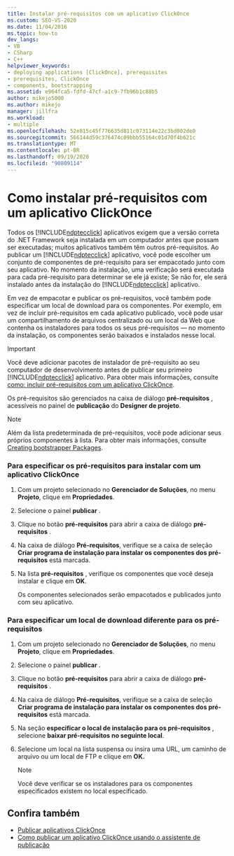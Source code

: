 ```yaml
---
title: Instalar pré-requisitos com um aplicativo ClickOnce
ms.custom: SEO-VS-2020
ms.date: 11/04/2016
ms.topic: how-to
dev_langs:
- VB
- CSharp
- C++
helpviewer_keywords:
- deploying applications [ClickOnce], prerequisites
- prerequisites, ClickOnce
- components, bootstrapping
ms.assetid: e964fca5-fdfd-47cf-a1c9-7fb96b1c88b5
author: mikejo5000
ms.author: mikejo
manager: jillfra
ms.workload:
- multiple
ms.openlocfilehash: 52e815c45f776635d811c073114e22c3bd002de0
ms.sourcegitcommit: 566144d59c376474c09bbb55164c01d70f4b621c
ms.translationtype: MT
ms.contentlocale: pt-BR
ms.lasthandoff: 09/19/2020
ms.locfileid: "90809114"
---
```

# <a name="how-to-install-prerequisites-with-a-clickonce-application"></a>Como instalar pré-requisitos com um aplicativo ClickOnce
Todos os [!INCLUDE[ndptecclick](../deployment/includes/ndptecclick_md.md)] aplicativos exigem que a versão correta do .NET Framework seja instalada em um computador antes que possam ser executadas; muitos aplicativos também têm outros pré-requisitos. Ao publicar um [!INCLUDE[ndptecclick](../deployment/includes/ndptecclick_md.md)] aplicativo, você pode escolher um conjunto de componentes de pré-requisito para ser empacotado junto com seu aplicativo. No momento da instalação, uma verificação será executada para cada pré-requisito para determinar se ele já existe; Se não for, ele será instalado antes da instalação do [!INCLUDE[ndptecclick](../deployment/includes/ndptecclick_md.md)] aplicativo.

 Em vez de empacotar e publicar os pré-requisitos, você também pode especificar um local de download para os componentes. Por exemplo, em vez de incluir pré-requisitos em cada aplicativo publicado, você pode usar um compartilhamento de arquivos centralizado ou um local da Web que contenha os instaladores para todos os seus pré-requisitos — no momento da instalação, os componentes serão baixados e instalados nesse local.

> [!IMPORTANT]
> Você deve adicionar pacotes de instalador de pré-requisito ao seu computador de desenvolvimento antes de publicar seu primeiro [!INCLUDE[ndptecclick](../deployment/includes/ndptecclick_md.md)] aplicativo. Para obter mais informações, consulte [como: incluir pré-requisitos com um aplicativo ClickOnce](../deployment/how-to-include-prerequisites-with-a-clickonce-application.md).

 Os pré-requisitos são gerenciados na caixa de diálogo **pré-requisitos** , acessíveis no painel de **publicação** do **Designer de projeto**.

> [!NOTE]
> Além da lista predeterminada de pré-requisitos, você pode adicionar seus próprios componentes à lista. Para obter mais informações, consulte [Creating bootstrapper Packages](../deployment/creating-bootstrapper-packages.md).

### <a name="to-specify-prerequisites-to-install-with-a-clickonce-application"></a>Para especificar os pré-requisitos para instalar com um aplicativo ClickOnce

1. Com um projeto selecionado no **Gerenciador de Soluções**, no menu **Projeto**, clique em **Propriedades**.

2. Selecione o painel **publicar** .

3. Clique no botão **pré-requisitos** para abrir a caixa de diálogo **pré-requisitos** .

4. Na caixa de diálogo **Pré-requisitos**, verifique se a caixa de seleção **Criar programa de instalação para instalar os componentes dos pré-requisitos** está marcada.

5. Na lista **pré-requisitos** , verifique os componentes que você deseja instalar e clique em **OK**.

     Os componentes selecionados serão empacotados e publicados junto com seu aplicativo.

### <a name="to-specify-a-different-download-location-for-prerequisites"></a>Para especificar um local de download diferente para os pré-requisitos

1. Com um projeto selecionado no **Gerenciador de Soluções**, no menu **Projeto**, clique em **Propriedades**.

2. Selecione o painel **publicar** .

3. Clique no botão **pré-requisitos** para abrir a caixa de diálogo **pré-requisitos** .

4. Na caixa de diálogo **Pré-requisitos**, verifique se a caixa de seleção **Criar programa de instalação para instalar os componentes dos pré-requisitos** está marcada.

5. Na seção **especificar o local de instalação para os pré-requisitos** , selecione **baixar pré-requisitos no seguinte local**.

6. Selecione um local na lista suspensa ou insira uma URL, um caminho de arquivo ou um local de FTP e clique em **OK.**

    > [!NOTE]
    > Você deve verificar se os instaladores para os componentes especificados existem no local especificado.

## <a name="see-also"></a>Confira também
- [Publicar aplicativos ClickOnce](../deployment/publishing-clickonce-applications.md)
- [Como publicar um aplicativo ClickOnce usando o assistente de publicação](../deployment/how-to-publish-a-clickonce-application-using-the-publish-wizard.md)